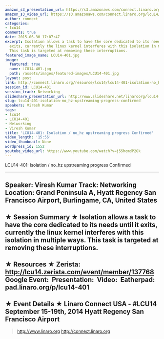 ```yaml
---
amazon_s3_presentation_url: https://s3.amazonaws.com/connect.linaro.org/hkg15/Videos/09-18-Thursday/LCU14-401.pdf
amazon_s3_video_url: https://s3.amazonaws.com/connect.linaro.org/lcu14/videos/09-18-Thursday/LCU14-401-+Isolation+-+no_hz+upstreaming+progress+Confirmed.mp4
author: connect
categories:
- lcu14
comments: true
date: 2015-06-30 17:07:47
excerpt: Isolation allows a task to have the core dedicated to its needs until it
  exits, currently the linux kernel interferes with this isolation in multiple ways.
  This task is targeted at removing these interruptions.
featured_image_name: LCU14-401.jpg
image:
  featured: true
  name: LCU14-401.jpg
  path: /assets/images/featured-images/LCU14-401.jpg
layout: post
link: http://connect.linaro.org/resource/lcu14/lcu14-401-isolation-no_hz-upstreaming-progress-confirmed/
session_id: LCU14-401
session_track: Networking
slideshare_presentation_url: http://www.slideshare.net/linaroorg/lcu14-401-isolation-no-hz-upstreaming-progress
slug: lcu14-401-isolation-no_hz-upstreaming-progress-confirmed
speakers: Viresh Kumar
tags:
- lcu14
- LCU14-401
- Networking
- Viresh Kumar
title: 'LCU14-401: Isolation / no_hz upstreaming progress Confirmed'
video_length: '15:56'
video_thumbnail: None
wordpress_id: 1552
youtube_video_url: https://www.youtube.com/watch?v=j55hcmdP2Ok
---
```


LCU14-401: Isolation / no_hz upstreaming progress Confirmed

---------------------------------------------------

Speaker: Viresh Kumar
Track: Networking
Location: Grand Peninsula A, Hyatt Regency San Francisco Airport, Burlingame, CA, United States
---------------------------------------------------

★ Session Summary ★
Isolation allows a task to have the core dedicated to its needs until it exits, currently the linux kernel interferes with this isolation in multiple ways. This task is targeted at removing these interruptions.
---------------------------------------------------

★ Resources ★
Zerista: http://lcu14.zerista.com/event/member/137768
Google Event: 
Presentation: 
Video: 
Eatherpad: pad.linaro.org/p/lcu14-401
---------------------------------------------------

★ Event Details ★
Linaro Connect USA - #LCU14
September 15-19th, 2014
Hyatt Regency San Francisco Airport
---------------------------------------------------

> http://www.linaro.org
> http://connect.linaro.org